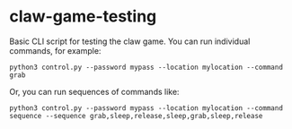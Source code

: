 # claw-game-testing

Basic CLI script for testing the claw game.  You can run individual commands, for example:

`python3 control.py --password mypass --location mylocation --command grab`

Or, you can run sequences of commands like:

`python3 control.py --password mypass --location mylocation --command sequence --sequence grab,sleep,release,sleep,grab,sleep,release`
